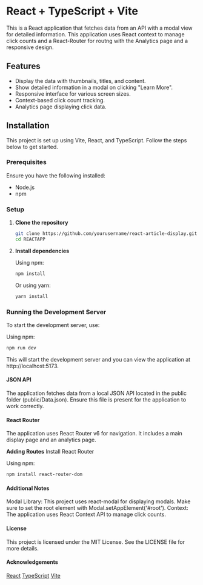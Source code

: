 # React + TypeScript + Vite

This is a React application that fetches data from an API  with a modal view for detailed information. This application uses React context to manage click counts and a React-Router for routng with the Analytics page and a responsive design.

## Features

- Display the data with thumbnails, titles, and content.
- Show detailed information in a modal on clicking "Learn More".
- Responsive interface for various screen sizes.
- Context-based click count tracking.
- Analytics page displaying click data.

## Installation

This project is set up using Vite, React, and TypeScript. Follow the steps below to get started.

### Prerequisites

Ensure you have the following installed:

- Node.js 
- npm 

### Setup

1. **Clone the repository**

    ```bash
    git clone https://github.com/yourusername/react-article-display.git
    cd REACTAPP
    ```

2. **Install dependencies**

    Using npm:

    ```bash
    npm install
    ```

    Or using yarn:

    ```bash
    yarn install
    ```

### Running the Development Server

To start the development server, use:

Using npm:

```bash
npm run dev
```

This will start the development server and you can view the application at http://localhost:5173.


#### JSON API
The application fetches data from a local JSON API located in the public folder (public/Data.json). Ensure this file is present for the application to work correctly.

#### React Router
The application uses React Router v6 for navigation. It includes a main display page and an analytics page.

**Adding Routes**
Install React Router

Using npm:

```bash
npm install react-router-dom
```

#### Additional Notes
Modal Library: This project uses react-modal for displaying modals. Make sure to set the root element with Modal.setAppElement('#root').
Context: The application uses React Context API to manage click counts.

#### License
This project is licensed under the MIT License. See the LICENSE file for more details.

#### Acknowledgements
[React](https://reactjs.org/)
[TypeScript](https://www.typescriptlang.org/)
[Vite](https://vitejs.dev/)